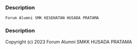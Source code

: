### Description
```
Forum Alumni SMK KESEHATAN HUSADA PRATAMA

```
### Description

Copyright (c) 2023 Forum Alumni SMKK HUSADA PRATAMA
